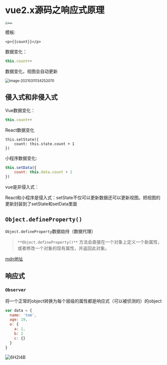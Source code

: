 # vue2.x源码之响应式原理

<img src="https://gitee.com/vr2/images/raw/master/uPic/20210311133931.png" alt="data" style="zoom: 50%;" />

模板:

```vue
<p>{{count}}</p>
```

数据变化：

```js
this.count++
```

数据变化，视图会自动更新

<img src="https://gitee.com/vr2/images/raw/master/uPic/20210311134253.png" alt="image-20210311134252070" style="zoom:80%;" />

## 侵入式和非侵入式

Vue数据变化：

```js
this.count++
```

React数据变化

```'js
this.setState({
    count: this.state.count + 1
})
```

小程序数据变化:

```js
this.setData({
    count: this.data.count + 1
})
```



vue是非侵入式：

React和小程序是侵入式：setState不仅可以更新数据还可以更新视图。把视图的更新封装到了setState和setData里面

## `Object.defineProperty()`

`Object.defineProperty`数据劫持（数据代理）

> `**Object.defineProperty()**` 方法会直接在一个对象上定义一个新属性，或者修改一个对象的现有属性，并返回此对象。

[mdn地址](https://developer.mozilla.org/zh-CN/docs/Web/JavaScript/Reference/Global_Objects/Object/defineProperty)



## 响应式

### `Observer`

将一个正常的object转换为每个层级的属性都是响应式（可以被侦测的）的object

```js
var data = {
  name: 'tom',
  age: 19,
  o: {
    a: 1,
    b: 2
    c: {}
  }
}
```

![6H2l4B](https://gitee.com/vr2/images/raw/master/uPic/6H2l4B.png)

 

